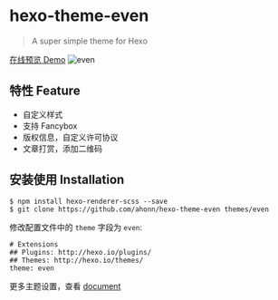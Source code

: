 # hexo-theme-even

> A super simple theme for Hexo

[在线预览 Demo](http://ahonn.github.io/)
![even](http://ww2.sinaimg.cn/large/006tNc79gw1faoa9tm7gnj312v0or421.jpg)

## 特性 Feature
- 自定义样式
- 支持 Fancybox
- 版权信息，自定义许可协议
- 文章打赏，添加二维码

## 安装使用 Installation
```
$ npm install hexo-renderer-scss --save
$ git clone https://github.com/ahonn/hexo-theme-even themes/even
```

修改配置文件中的 `theme` 字段为 `even`:

```
# Extensions
## Plugins: http://hexo.io/plugins/
## Themes: http://hexo.io/themes/
theme: even
```

更多主题设置，查看 [document](https://github.com/ahonn/hexo-theme-even/wiki)

